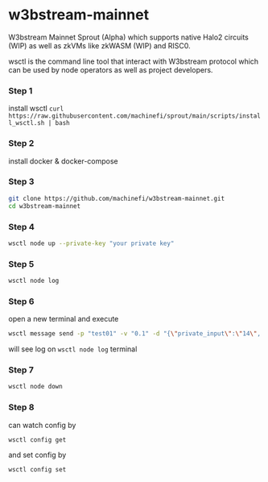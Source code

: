 # w3bstream-mainnet
W3bstream Mainnet Sprout (Alpha) which supports native Halo2 circuits (WIP) as well as zkVMs like zkWASM (WIP) and RISC0.

wsctl is the command line tool that interact with W3bstream protocol which can be used by node operators as well as project developers.

### Step 1
install wsctl
`curl https://raw.githubusercontent.com/machinefi/sprout/main/scripts/install_wsctl.sh | bash`

### Step 2
install docker & docker-compose

### Step 3
```bash
git clone https://github.com/machinefi/w3bstream-mainnet.git
cd w3bstream-mainnet
```

### Step 4
```bash
wsctl node up --private-key "your private key"
```

### Step 5
```bash
wsctl node log
```

### Step 6 
open a new terminal and execute
```bash
wsctl message send -p "test01" -v "0.1" -d "{\"private_input\":\"14\", \"public_input\":\"3,34\", \"receipt_type\":\"Stark\"}"
```
will see log on `wsctl node log` terminal

### Step 7
```bash
wsctl node down
```

### Step 8
can watch config by 
```bash
wsctl config get
```
and set config by 
```bash
wsctl config set
```
